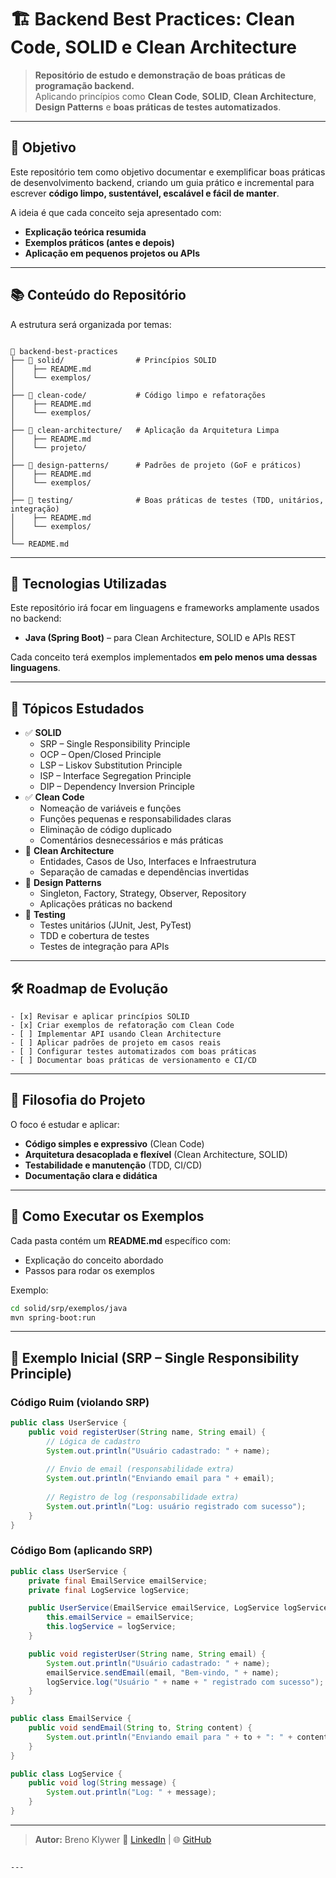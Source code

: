 # 🏗 Backend Best Practices: Clean Code, SOLID e Clean Architecture

> **Repositório de estudo e demonstração de boas práticas de programação backend.**  
> Aplicando princípios como **Clean Code**, **SOLID**, **Clean Architecture**, **Design Patterns** e **boas práticas de testes automatizados**.

---

## 🎯 Objetivo
Este repositório tem como objetivo documentar e exemplificar boas práticas de desenvolvimento backend, criando um guia prático e incremental para escrever **código limpo, sustentável, escalável e fácil de manter**.

A ideia é que cada conceito seja apresentado com:
- **Explicação teórica resumida**
- **Exemplos práticos (antes e depois)**
- **Aplicação em pequenos projetos ou APIs**

---

## 📚 Conteúdo do Repositório

A estrutura será organizada por temas:

```

📂 backend-best-practices
├── 📂 solid/                # Princípios SOLID
│    ├── README.md
│    └── exemplos/
│
├── 📂 clean-code/           # Código limpo e refatorações
│    ├── README.md
│    └── exemplos/
│
├── 📂 clean-architecture/   # Aplicação da Arquitetura Limpa
│    ├── README.md
│    └── projeto/
│
├── 📂 design-patterns/      # Padrões de projeto (GoF e práticos)
│    ├── README.md
│    └── exemplos/
│
├── 📂 testing/              # Boas práticas de testes (TDD, unitários, integração)
│    ├── README.md
│    └── exemplos/
│
└── README.md

````

---

## 🚀 Tecnologias Utilizadas
Este repositório irá focar em linguagens e frameworks amplamente usados no backend:

- **Java (Spring Boot)** – para Clean Architecture, SOLID e APIs REST

Cada conceito terá exemplos implementados **em pelo menos uma dessas linguagens**.

---

## 📌 Tópicos Estudados
- ✅ **SOLID**
  - SRP – Single Responsibility Principle
  - OCP – Open/Closed Principle
  - LSP – Liskov Substitution Principle
  - ISP – Interface Segregation Principle
  - DIP – Dependency Inversion Principle
- ✅ **Clean Code**
  - Nomeação de variáveis e funções
  - Funções pequenas e responsabilidades claras
  - Eliminação de código duplicado
  - Comentários desnecessários e más práticas
- 🔄 **Clean Architecture**
  - Entidades, Casos de Uso, Interfaces e Infraestrutura
  - Separação de camadas e dependências invertidas
- 🔄 **Design Patterns**
  - Singleton, Factory, Strategy, Observer, Repository
  - Aplicações práticas no backend
- 🔄 **Testing**
  - Testes unitários (JUnit, Jest, PyTest)
  - TDD e cobertura de testes
  - Testes de integração para APIs

---

## 🛠 Roadmap de Evolução
```
- [x] Revisar e aplicar princípios SOLID
- [x] Criar exemplos de refatoração com Clean Code
- [ ] Implementar API usando Clean Architecture
- [ ] Aplicar padrões de projeto em casos reais
- [ ] Configurar testes automatizados com boas práticas
- [ ] Documentar boas práticas de versionamento e CI/CD
````

---

## 🧠 Filosofia do Projeto

O foco é estudar e aplicar:

* **Código simples e expressivo** (Clean Code)
* **Arquitetura desacoplada e flexível** (Clean Architecture, SOLID)
* **Testabilidade e manutenção** (TDD, CI/CD)
* **Documentação clara e didática**

---

## 📂 Como Executar os Exemplos

Cada pasta contém um **README.md** específico com:

* Explicação do conceito abordado
* Passos para rodar os exemplos

Exemplo:

```bash
cd solid/srp/exemplos/java
mvn spring-boot:run
```

---

## 🧩 Exemplo Inicial (SRP – Single Responsibility Principle)

### Código Ruim (violando SRP)

```java
public class UserService {
    public void registerUser(String name, String email) {
        // Lógica de cadastro
        System.out.println("Usuário cadastrado: " + name);
        
        // Envio de email (responsabilidade extra)
        System.out.println("Enviando email para " + email);
        
        // Registro de log (responsabilidade extra)
        System.out.println("Log: usuário registrado com sucesso");
    }
}
```

### Código Bom (aplicando SRP)

```java
public class UserService {
    private final EmailService emailService;
    private final LogService logService;

    public UserService(EmailService emailService, LogService logService) {
        this.emailService = emailService;
        this.logService = logService;
    }

    public void registerUser(String name, String email) {
        System.out.println("Usuário cadastrado: " + name);
        emailService.sendEmail(email, "Bem-vindo, " + name);
        logService.log("Usuário " + name + " registrado com sucesso");
    }
}

public class EmailService {
    public void sendEmail(String to, String content) {
        System.out.println("Enviando email para " + to + ": " + content);
    }
}

public class LogService {
    public void log(String message) {
        System.out.println("Log: " + message);
    }
}
```

---

> **Autor:** Breno Klywer
> 💼 [LinkedIn](https://www.linkedin.com/in/brenokl/) | 🌐 [GitHub](https://github.com/seu-usuario)

```

---
